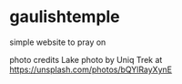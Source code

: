 # gaulishtemple
simple website to pray on

photo credits
Lake photo by Uniq Trek at https://unsplash.com/photos/bQYlRayXynE